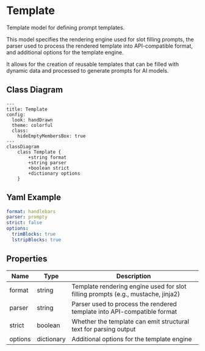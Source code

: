 # Template

Template model for defining prompt templates.

This model specifies the rendering engine used for slot filling prompts,
the parser used to process the rendered template into API-compatible format,
and additional options for the template engine.

It allows for the creation of reusable templates that can be filled with dynamic data
and processed to generate prompts for AI models.

## Class Diagram

```mermaid
---
title: Template
config:
  look: handDrawn
  theme: colorful
  class:
    hideEmptyMembersBox: true
---
classDiagram
    class Template {
        +string format
        +string parser
        +boolean strict
        +dictionary options
    }
```



## Yaml Example

```yaml
format: handlebars
parser: prompty
strict: false
options:
  trimBlocks: true
  lstripBlocks: true

```




## Properties

| Name | Type | Description |
| ---- | ---- | ----------- |
| format | string | Template rendering engine used for slot filling prompts (e.g., mustache, jinja2)  |
| parser | string | Parser used to process the rendered template into API-compatible format  |
| strict | boolean | Whether the template can emit structural text for parsing output  |
| options | dictionary | Additional options for the template engine  |



